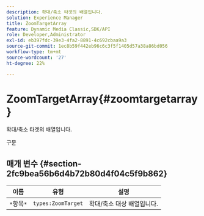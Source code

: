 ```yaml
---
description: 확대/축소 타겟의 배열입니다.
solution: Experience Manager
title: ZoomTargetArray
feature: Dynamic Media Classic,SDK/API
role: Developer,Administrator
exl-id: eb397fdc-39e3-4fa2-8891-4c692cbaa9a3
source-git-commit: 1ec8b59f442eb96c6c3f5f1405d57a38a86bd056
workflow-type: tm+mt
source-wordcount: '27'
ht-degree: 22%

---
```


# ZoomTargetArray{#zoomtargetarray}

확대/축소 타겟의 배열입니다.

구문

## 매개 변수 {#section-2fc9bea56b6d4b72b80d4f04c5f9b862}

| 이름 | 유형 | 설명 |
|---|---|---|
| `*`항목`*` | `types:ZoomTarget` | 확대/축소 대상 배열입니다. |
